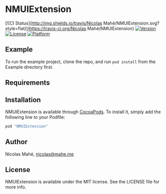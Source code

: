 # NMUIExtension

[![CI Status](http://img.shields.io/travis/Nicolas Mahé/NMUIExtension.svg?style=flat)](https://travis-ci.org/Nicolas Mahé/NMUIExtension)
[![Version](https://img.shields.io/cocoapods/v/NMUIExtension.svg?style=flat)](http://cocoapods.org/pods/NMUIExtension)
[![License](https://img.shields.io/cocoapods/l/NMUIExtension.svg?style=flat)](http://cocoapods.org/pods/NMUIExtension)
[![Platform](https://img.shields.io/cocoapods/p/NMUIExtension.svg?style=flat)](http://cocoapods.org/pods/NMUIExtension)

## Example

To run the example project, clone the repo, and run `pod install` from the Example directory first.

## Requirements

## Installation

NMUIExtension is available through [CocoaPods](http://cocoapods.org). To install
it, simply add the following line to your Podfile:

```ruby
pod "NMUIExtension"
```

## Author

Nicolas Mahé, nicolas@mahe.me

## License

NMUIExtension is available under the MIT license. See the LICENSE file for more info.

